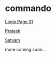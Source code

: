 # commando

[Login Page 01](https://satyamrai0510.github.io/commando/login_page_01)

[Prateek](https://satyamrai0510.github.io/commando/profile/)

[Satyam](https://satyamrai0510.github.io/commando/profile/)


more coming soon...

